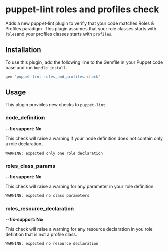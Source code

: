 # puppet-lint roles and profiles check

Adds a new puppet-lint plugin to verify that your code matches Roles & Profiles
paradigm.
This plugin assumes that your role classes starts with ̀`roles`and your
profiles classes starts with `profiles`.

## Installation

To use this plugin, add the following line to the Gemfile in your Puppet code
base and run `bundle install`.

```ruby
gem 'puppet-lint-roles_and_profiles-check'
```

## Usage

This plugin provides new checks to `puppet-lint`.

### node_definition

**--fix support: No**

This check will raise a warning if your node definition does not contain only a role declaration.

```
WARNING: expected only one role declaration
```

### roles_class_params

**--fix support: No**

This check will raise a warning for any parameter in your role definition.

```
WARNING: expected no class parameters
```

### roles_resource_declaration

**--fix-support: No**

This check will raise a warning for any resource declaration in you role defintion that is not a profile class.

```
WARNING: expected no resource declaration
```
